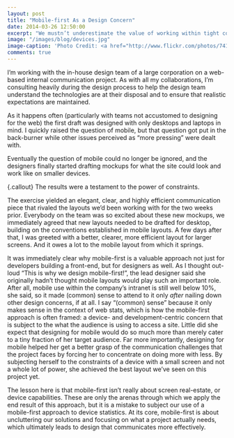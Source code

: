 ```yaml
---
layout: post
title: "Mobile-first As a Design Concern"
date: 2014-03-26 12:50:00
excerpt: "We mustn’t underestimate the value of working within tight constraints. Designing for mobile devices first provides such&nbsp;constraints."
image: "/images/blog/devices.jpg"
image-caption: 'Photo Credit: <a href="http://www.flickr.com/photos/74105777@N00/6152947625/">adactio</a> via <a href="http://compfight.com">Compfight</a> <a href="https://creativecommons.org/licenses/by/2.0/">cc</a>'
comments: true
---
```

I’m working with the in-house design team of a large corporation on a web-based internal communication project. As with all my collaborations, I’m consulting heavily during the design process to help the design team understand the technologies are at their disposal and to ensure that realistic expectations are maintained.

As it happens often (particularly with teams not accustomed to designing for the web) the first draft was designed with only desktops and laptops in mind. I quickly raised the question of mobile, but that question got put in the back-burner while other issues perceived as “more pressing” were dealt with.

Eventually the question of mobile could no longer be ignored, and the designers finally started drafting mockups for what the site could look and work like on smaller devices.

{.callout} The results were a testament to the power of constraints.

The exercise yielded an elegant, clear, and highly efficient communication piece that rivaled the layouts we’d been working with for the two weeks prior. Everybody on the team was so excited about these new mockups, we immediately agreed that new layouts needed to be drafted for desktop, building on the conventions established in mobile layouts. A few days after that, I was greeted with a better, clearer, more efficient layout for larger screens. And it owes a lot to the mobile layout from which it springs.

It was immediately clear why mobile-first is a valuable approach not just for developers building a front-end, but for designers as well. As I thought out-loud “This is why we design mobile-first!”, the lead designer said she originally hadn’t thought mobile layouts would play such an important role. After all, mobile use within the company’s intranet is still well below 10%, she said, so it made (common) sense to attend to it only *after* nailing down other design concerns, if at all. I say “(common) sense” because it only makes sense in the context of web stats, which is how the mobile-first approach is often framed: a device- and development-centric concern that is subject to the what the audience is using to access a site. Little did she expect that designing for mobile would do so much more than merely cater to a tiny fraction of her target audience. Far more importantly, designing for mobile helped her get a better grasp of the communication challenges that the project faces by forcing her to concentrate on doing more with less. By subjecting herself to the constraints of a device with a small screen and not a whole lot of power, she achieved the best layout we’ve seen on this project yet.

The lesson here is that mobile-first isn’t really about screen real-estate, or device capabilities. These are only the arenas through which we apply the end result of this approach, but it is a mistake to subject our use of a mobile-first approach to device statistics. At its core, mobile-first is about uncluttering our solutions and focusing on what a project actually needs, which ultimately leads to design that communicates more effectively.

